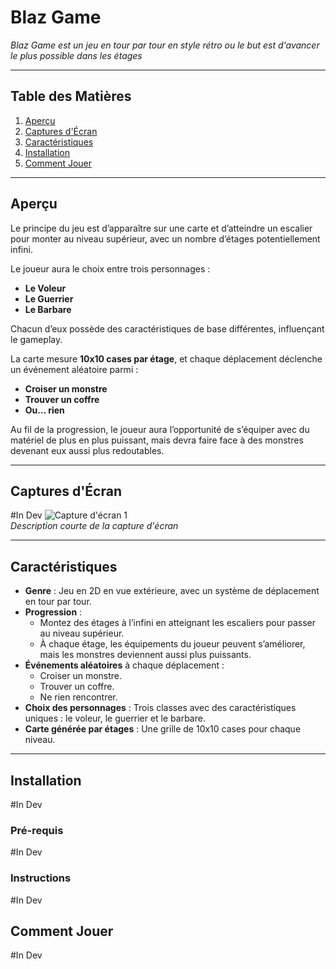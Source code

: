 # **Blaz Game**
 
*Blaz Game est un jeu en tour par tour en style rétro ou le but est d'avancer le plus possible dans les étages*

---

## **Table des Matières**

1. [Aperçu](#aperçu)  
2. [Captures d'Écran](#captures-décran)  
3. [Caractéristiques](#caractéristiques)  
4. [Installation](#installation)  
5. [Comment Jouer](#comment-jouer)  

---

## **Aperçu**

Le principe du jeu est d’apparaître sur une carte et d’atteindre un escalier pour monter au niveau supérieur, avec un nombre d’étages potentiellement infini.

Le joueur aura le choix entre trois personnages :  
- **Le Voleur**  
- **Le Guerrier**  
- **Le Barbare**  

Chacun d’eux possède des caractéristiques de base différentes, influençant le gameplay.

La carte mesure **10x10 cases par étage**, et chaque déplacement déclenche un événement aléatoire parmi :  
- **Croiser un monstre**  
- **Trouver un coffre**  
- **Ou… rien**

Au fil de la progression, le joueur aura l’opportunité de s’équiper avec du matériel de plus en plus puissant, mais devra faire face à des monstres devenant eux aussi plus redoutables.

---

## **Captures d'Écran** 
#In Dev
![Capture d'écran 1](lien-vers-image.png)  
*Description courte de la capture d'écran*

---

## **Caractéristiques**

- **Genre** : Jeu en 2D en vue extérieure, avec un système de déplacement en tour par tour.  
- **Progression** :  
  - Montez des étages à l’infini en atteignant les escaliers pour passer au niveau supérieur.  
  - À chaque étage, les équipements du joueur peuvent s’améliorer, mais les monstres deviennent aussi plus puissants.  
- **Événements aléatoires** à chaque déplacement :  
  - Croiser un monstre.  
  - Trouver un coffre.  
  - Ne rien rencontrer.  
- **Choix des personnages** : Trois classes avec des caractéristiques uniques : le voleur, le guerrier et le barbare.  
- **Carte générée par étages** : Une grille de 10x10 cases pour chaque niveau.  
  
---

## **Installation**
#In Dev

### **Pré-requis**  
#In Dev  

### **Instructions**  
#In Dev

## **Comment Jouer**
#In Dev
